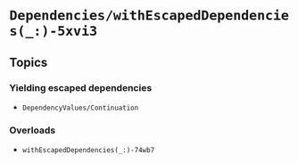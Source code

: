 # ``Dependencies/withEscapedDependencies(_:)-5xvi3``

## Topics

### Yielding escaped dependencies

- ``DependencyValues/Continuation``

### Overloads

- ``withEscapedDependencies(_:)-74wb7``
